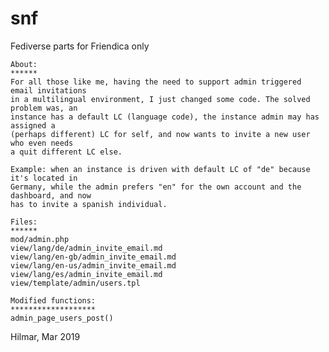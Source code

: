 # snf
Fediverse parts for Friendica only

    About:
    ******
    For all those like me, having the need to support admin triggered email invitations 
    in a multilingual environment, I just changed some code. The solved problem was, an 
    instance has a default LC (language code), the instance admin may has assigned a 
    (perhaps different) LC for self, and now wants to invite a new user who even needs 
    a quit different LC else.
    
    Example: when an instance is driven with default LC of "de" because it's located in 
    Germany, while the admin prefers "en" for the own account and the dashboard, and now 
    has to invite a spanish individual.
    
    Files:
    ******
    mod/admin.php
    view/lang/de/admin_invite_email.md
    view/lang/en-gb/admin_invite_email.md
    view/lang/en-us/admin_invite_email.md
    view/lang/es/admin_invite_email.md
    view/template/admin/users.tpl
    
    Modified functions:
    *******************
    admin_page_users_post()
    
Hilmar, Mar 2019
